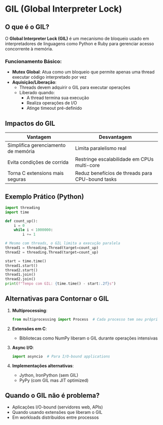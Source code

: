 # GIL (Global Interpreter Lock)

## O que é o GIL?

O **Global Interpreter Lock (GIL)** é um mecanismo de bloqueio usado em interpretadores de linguagens como Python e Ruby para gerenciar acesso concorrente à memória.

### Funcionamento Básico:

- **Mutex Global**: Atua como um bloqueio que permite apenas uma thread executar código interpretado por vez
- **Aquisição/Liberação**:
  - Threads devem adquirir o GIL para executar operações
  - Liberado quando:
    - A thread termina sua execução
    - Realiza operações de I/O
    - Atinge timeout pré-definido

## Impactos do GIL

| Vantagem                            | Desvantagem                                      |
| ----------------------------------- | ------------------------------------------------ |
| Simplifica gerenciamento de memória | Limita paralelismo real                          |
| Evita condições de corrida          | Restringe escalabilidade em CPUs multi-core      |
| Torna C extensions mais seguras     | Reduz benefícios de threads para CPU-bound tasks |

## Exemplo Prático (Python)

```python
import threading
import time

def count_up():
    i = 0
    while i < 1000000:
        i += 1

# Mesmo com threads, o GIL limita a execução paralela
thread1 = threading.Thread(target=count_up)
thread2 = threading.Thread(target=count_up)

start = time.time()
thread1.start()
thread2.start()
thread1.join()
thread2.join()
print(f"Tempo com GIL: {time.time() - start:.2f}s")
```

## Alternativas para Contornar o GIL

1. **Multiprocessing**:

   ```python
   from multiprocessing import Process  # Cada processo tem seu próprio GIL
   ```

2. **Extensões em C**:

   - Bibliotecas como NumPy liberam o GIL durante operações intensivas

3. **Async I/O**:

   ```python
   import asyncio  # Para I/O-bound applications
   ```

4. **Implementações alternativas**:
   - Jython, IronPython (sem GIL)
   - PyPy (com GIL mas JIT optimized)

## Quando o GIL não é problema?

- Aplicações I/O-bound (servidores web, APIs)
- Quando usando extensões que liberam o GIL
- Em workloads distribuídos entre processos
